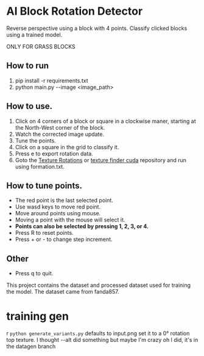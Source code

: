 # AI Block Rotation Detector

Reverse perspective using a block with 4 points.
Classify clicked blocks using a trained model.

ONLY FOR GRASS BLOCKS

## How to run
1. pip install -r requirements.txt
2. python main.py --image <image_path>

## How to use.
1. Click on 4 corners of a block or square in a clockwise maner, starting at the North-West corner of the block.
2. Watch the corrected image update.
3. Tune the points.
4. Click on a square in the grid to classify it.
5. Press e to export rotation data.
6. Goto the [Texture Rotations](https://github.com/19MisterX98/TextureRotations) or [texture finder cuda](https://github.com/Selyss/texture-finder-cuda) repository and run using formation.txt.

## How to tune points.
- The red point is the last selected point.
- Use wasd keys to move red point.
- Move around points using mouse.
- Moving a point with the mouse will select it.
- **Points can also be selected by pressing 1, 2, 3, or 4.**
- Press R to reset points.
- Press + or - to change step increment.

## Other
- Press q to quit.

This project contains the dataset and processed dataset used for training the model.
The dataset came from fanda857.

# training gen
r
``python generate_variants.py``
defaults to input.png set it to a 0° rotation top texture. I thought --alt did something but maybe I'm crazy oh I did, it's in the datagen branch
